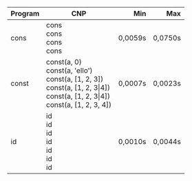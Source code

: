 Program | CNP | Min | Max
--- | --- | ---: | ---:
cons | cons<br/>cons<br/>cons<br/>cons | 0,0059s | 0,0750s
const | const(a, 0)<br/>const(a, 'ello')<br/>const(a, [1, 2, 3])<br/>const(a, [1, 2, 3\|4])<br/>const(a, [1, 2, 3\|4])<br/>const(a, [1, 2, 3, 4]) | 0,0007s | 0,0023s
id | id<br/>id<br/>id<br/>id<br/>id<br/>id<br/>id | 0,0010s | 0,0044s
